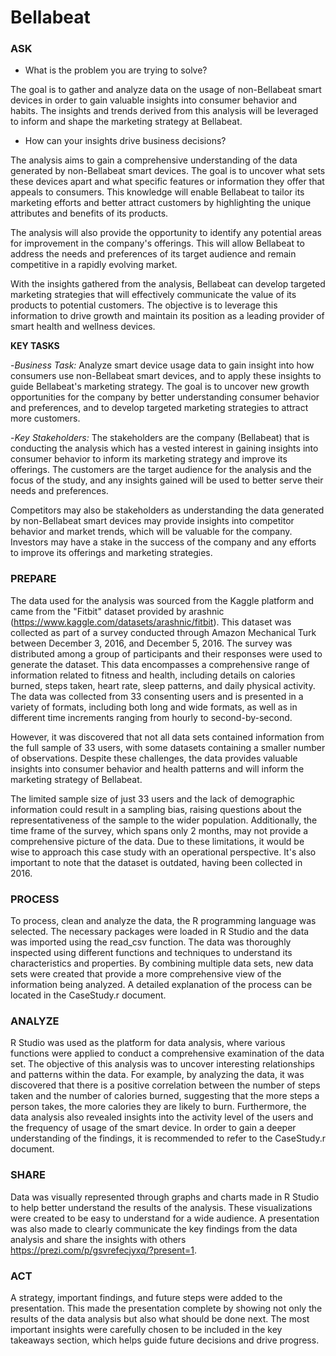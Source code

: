 # Bellabeat

### **ASK**
- What is the problem you are trying to solve?

The goal is to gather and analyze data on the usage of non-Bellabeat smart devices in order to gain valuable insights into consumer behavior and habits. The insights and trends derived from this analysis will be leveraged to inform and shape the marketing strategy at Bellabeat.

- How can your insights drive business decisions?

The analysis aims to gain a comprehensive understanding of the data generated by non-Bellabeat smart devices. The goal is to uncover what sets these devices apart and what specific features or information they offer that appeals to consumers. This knowledge will enable Bellabeat to tailor its marketing efforts and better attract customers by highlighting the unique attributes and benefits of its products.

The analysis will also provide the opportunity to identify any potential areas for improvement in the company's offerings. This will allow Bellabeat to address the needs and preferences of its target audience and remain competitive in a rapidly evolving market.

With the insights gathered from the analysis, Bellabeat can develop targeted marketing strategies that will effectively communicate the value of its products to potential customers. The objective is to leverage this information to drive growth and maintain its position as a leading provider of smart health and wellness devices.

**KEY TASKS**

-*Business Task:* 
Analyze smart device usage data to gain insight into how consumers use non-Bellabeat smart devices, and to apply these insights to guide Bellabeat's marketing strategy. The goal is to uncover new growth opportunities for the company by better understanding consumer behavior and preferences, and to develop targeted marketing strategies to attract more customers. 

-*Key Stakeholders:*
The stakeholders are the company (Bellabeat) that is conducting the analysis which has a vested interest in gaining insights into consumer behavior to inform its marketing strategy and improve its offerings. The customers are the target audience for the analysis and the focus of the study, and any insights gained will be used to better serve their needs and preferences.

Competitors may also be stakeholders as understanding the data generated by non-Bellabeat smart devices may provide insights into competitor behavior and market trends, which will be valuable for the company. Investors may have a stake in the success of the company and any efforts to improve its offerings and marketing strategies.

### **PREPARE**

The data used for the analysis was sourced from the Kaggle platform and came from the "Fitbit" dataset provided by arashnic (https://www.kaggle.com/datasets/arashnic/fitbit). This dataset was collected as part of a survey conducted through Amazon Mechanical Turk between December 3, 2016, and December 5, 2016. The survey was distributed among a group of participants and their responses were used to generate the dataset.
This data encompasses a comprehensive range of information related to fitness and health, including details on calories burned, steps taken, heart rate, sleep patterns, and daily physical activity. The data was collected from 33 consenting users and is presented in a variety of formats, including both long and wide formats, as well as in different time increments ranging from hourly to second-by-second.

However, it was discovered that not all data sets contained information from the full sample of 33 users, with some datasets containing a smaller number of observations. Despite these challenges, the data provides valuable insights into consumer behavior and health patterns and will inform the marketing strategy of Bellabeat.

The limited sample size of just 33 users and the lack of demographic information could result in a sampling bias, raising questions about the representativeness of the sample to the wider population. Additionally, the time frame of the survey, which spans only 2 months, may not provide a comprehensive picture of the data. Due to these limitations, it would be wise to approach this case study with an operational perspective. It's also important to note that the dataset is outdated, having been collected in 2016.

### **PROCESS** 

To process, clean and analyze the data, the R programming language was selected. The necessary packages were loaded in R Studio and the data was imported using the read_csv function. The data was thoroughly inspected using different functions and techniques to understand its characteristics and properties. By combining multiple data sets, new data sets were created that provide a more comprehensive view of the information being analyzed. A detailed explanation of the process can be located in the CaseStudy.r document.

### **ANALYZE**

R Studio was used as the platform for data analysis, where various functions were applied to conduct a comprehensive examination of the data set. The objective of this analysis was to uncover interesting relationships and patterns within the data. For example, by analyzing the data, it was discovered that there is a positive correlation between the number of steps taken and the number of calories burned, suggesting that the more steps a person takes, the more calories they are likely to burn. Furthermore, the data analysis also revealed insights into the activity level of the users and the frequency of usage of the smart device.
In order to gain a deeper understanding of the findings, it is recommended to refer to the CaseStudy.r document. 

### **SHARE**
Data was visually represented through graphs and charts made in R Studio to help better understand the results of the analysis. These visualizations were created to be easy to understand for a wide audience. A presentation was also made to clearly communicate the key findings from the data analysis and share the insights with others https://prezi.com/p/gsvrefecjyxq/?present=1.

### **ACT** 
A strategy, important findings, and future steps were added to the presentation. This made the presentation complete by showing not only the results of the data analysis but also what should be done next. The most important insights were carefully chosen to be included in the key takeaways section, which helps guide future decisions and drive progress.
